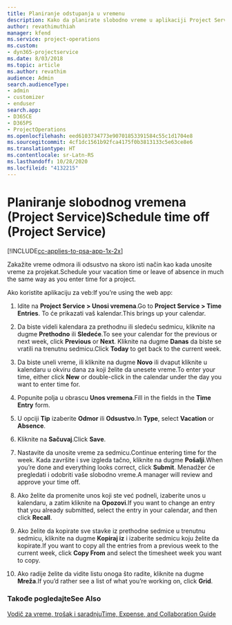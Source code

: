 ```yaml
---
title: Planiranje odstupanja u vremenu
description: Kako da planirate slobodno vreme u aplikaciji Project Service
author: revathimuthiah
manager: kfend
ms.service: project-operations
ms.custom:
- dyn365-projectservice
ms.date: 8/03/2018
ms.topic: article
ms.author: revathim
audience: Admin
search.audienceType:
- admin
- customizer
- enduser
search.app:
- D365CE
- D365PS
- ProjectOperations
ms.openlocfilehash: eed6103734773e90701853391584c55c1d1704e8
ms.sourcegitcommit: 4cf1dc1561b92fca4175f0b3813133c5e63ce8e6
ms.translationtype: HT
ms.contentlocale: sr-Latn-RS
ms.lasthandoff: 10/28/2020
ms.locfileid: "4132215"
---
```

# <a name="schedule-time-off-project-service"></a><span data-ttu-id="f6692-103">Planiranje slobodnog vremena (Project Service)</span><span class="sxs-lookup"><span data-stu-id="f6692-103">Schedule time off (Project Service)</span></span>

[!INCLUDE[cc-applies-to-psa-app-1x-2x](../includes/cc-applies-to-psa-app-1x-2x.md)]

<span data-ttu-id="f6692-104">Zakažite vreme odmora ili odsustvo na skoro isti način kao kada unosite vreme za projekat.</span><span class="sxs-lookup"><span data-stu-id="f6692-104">Schedule your vacation time or leave of absence in much the same way as you enter time for a project.</span></span>  
  
 <span data-ttu-id="f6692-105">Ako koristite aplikaciju za veb:</span><span class="sxs-lookup"><span data-stu-id="f6692-105">If you’re using the web app:</span></span>  
  
1.  <span data-ttu-id="f6692-106">Idite na **Project Service > Unosi vremena**.</span><span class="sxs-lookup"><span data-stu-id="f6692-106">Go to **Project Service > Time Entries**.</span></span> <span data-ttu-id="f6692-107">To će prikazati vaš kalendar.</span><span class="sxs-lookup"><span data-stu-id="f6692-107">This brings up your calendar.</span></span>  
  
2.  <span data-ttu-id="f6692-108">Da biste videli kalendara za prethodnu ili sledeću sedmicu, kliknite na dugme **Prethodno** ili **Sledeće**.</span><span class="sxs-lookup"><span data-stu-id="f6692-108">To see your calendar for the previous or next week, click **Previous** or **Next**.</span></span> <span data-ttu-id="f6692-109">Kliknite na dugme **Danas** da biste se vratili na trenutnu sedmicu.</span><span class="sxs-lookup"><span data-stu-id="f6692-109">Click **Today** to get back to the current week.</span></span>  
  
3.  <span data-ttu-id="f6692-110">Da biste uneli vreme, ili kliknite na dugme **Novo** ili dvaput kliknite u kalendaru u okviru dana za koji želite da unesete vreme.</span><span class="sxs-lookup"><span data-stu-id="f6692-110">To enter your time, either click **New** or double-click in the calendar under the day you want to enter time for.</span></span>  
  
4.  <span data-ttu-id="f6692-111">Popunite polja u obrascu **Unos vremena**.</span><span class="sxs-lookup"><span data-stu-id="f6692-111">Fill in the fields in the **Time Entry** form.</span></span>  
  
5.  <span data-ttu-id="f6692-112">U opciji **Tip** izaberite **Odmor** ili **Odsustvo**.</span><span class="sxs-lookup"><span data-stu-id="f6692-112">In **Type**, select **Vacation** or **Absence**.</span></span>  
  
6.  <span data-ttu-id="f6692-113">Kliknite na **Sačuvaj**.</span><span class="sxs-lookup"><span data-stu-id="f6692-113">Click **Save**.</span></span>  
  
7.  <span data-ttu-id="f6692-114">Nastavite da unosite vreme za sedmicu.</span><span class="sxs-lookup"><span data-stu-id="f6692-114">Continue entering time for the week.</span></span> <span data-ttu-id="f6692-115">Kada završite i sve izgleda tačno, kliknite na dugme **Pošalji**.</span><span class="sxs-lookup"><span data-stu-id="f6692-115">When you’re done and everything looks correct, click **Submit**.</span></span> <span data-ttu-id="f6692-116">Menadžer će pregledati i odobriti vaše slobodno vreme.</span><span class="sxs-lookup"><span data-stu-id="f6692-116">A manager will review and approve your time off.</span></span>  
  
8.  <span data-ttu-id="f6692-117">Ako želite da promenite unos koji ste već podneli, izaberite unos u kalendaru, a zatim kliknite na **Opozovi**.</span><span class="sxs-lookup"><span data-stu-id="f6692-117">If you want to change an entry that you already submitted, select the entry in your calendar, and then click **Recall**.</span></span>  
  
9. <span data-ttu-id="f6692-118">Ako želite da kopirate sve stavke iz prethodne sedmice u trenutnu sedmicu, kliknite na dugme **Kopiraj iz** i izaberite sedmicu koju želite da kopirate.</span><span class="sxs-lookup"><span data-stu-id="f6692-118">If you want to copy all the entries from a previous week to the current week, click **Copy From** and select the timesheet week you want to copy.</span></span>  
  
10. <span data-ttu-id="f6692-119">Ako radije želite da vidite listu onoga što radite, kliknite na dugme **Mreža**.</span><span class="sxs-lookup"><span data-stu-id="f6692-119">If you’d rather see a list of what you’re working on, click **Grid**.</span></span>  
  
### <a name="see-also"></a><span data-ttu-id="f6692-120">Takođe pogledajte</span><span class="sxs-lookup"><span data-stu-id="f6692-120">See Also</span></span>  
 [<span data-ttu-id="f6692-121">Vodič za vreme, trošak i saradnju</span><span class="sxs-lookup"><span data-stu-id="f6692-121">Time, Expense, and Collaboration Guide</span></span>](../psa/time-expense-collaboration-guide.md)
